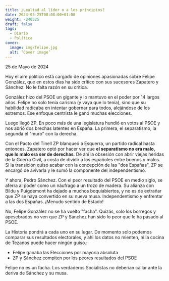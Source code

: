 ```yaml
---
title: ¿Lealtad al líder o a los principios?
date: 2024–05-25T08:08:00+01:00
weight: -240525
draft: false
tags:
  - Diario
  - Política
cover:
  image: img/felipe.jpg
  alt: ‘Cover image’
---
```


25 de Mayo de 2024

Hoy el aire político está cargado de opiniones apasionadas sobre Felipe González, que en estos días ha sido crítico con sus sucesores Zapatero y Sánchez. No le falta razón en su crítica.

González hizo del PSOE un gigante y lo mantuvo en el poder por 14 largos años. Felipe no solo tenía carisma (y vaya que lo tenía), sino que su habilidad radicaba en intentar gobernar para todos, alejándose de los extremos. Ese enfoque centrista le ganó muchas elecciones.

Luego llegó ZP. En poco más de una legislatura hundió en votos al PSOE y nos abrió dos brechas latentes en España. La primera, el separatismo, la segunda el "muro" con la derecha. 

Con el Pacto del Tinell ZP blanqueó a Esquerra, un partido radical hasta entonces. Zapatero optó por hacer ver que **el separatismo no era malo, que lo malo era ser de derechas**. De ahí la obsesión con abrir viejas heridas de la Guerra Civil, a costa de dividir a los españoles entre buenos y malos. Si la transición quiso acabar con la concepción de las "dos Españas", ZP se encargó de avivarla y le sumó la componente del independentismo.

Y ahora, Pedro Sánchez. Con el peor resultado del PSOE en medio siglo, se aferra al poder como un náufrago a un trozo de madera. Su alianza con Bildu y Puigdemont ha dejado a muchos boquiabiertos, y no es de extrañar que ZP se haya convertido en su nueva musa. Independentismo y enfrentar a las dos Españas. ¡Menudo sentido de Estado!

No, Felipe González no se ha vuelto "facha". Quizás, solo los borregos y apesebrados no ven que ZP y Sánchez han sido lo peor que le ha pasado al PSOE. 

La Historia pondrá a cada uno en su lugar. De momento solo podemos comparar sus resultados electorales, y ahi los datos no mienten, ni la cocina de Tezanos puede hacer ningún guiso.:
- Felipe ganaba las Elecciones por mayoría absoluta
- ZP y Sánchez compiten por los peores resultados del PSOE 

Felipe no es un facha.  Los verdaderos Socialistas no deberían callar ante la deriva de Sánchez y su musa.





